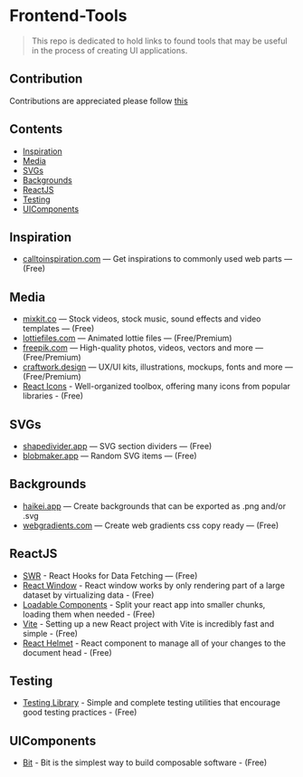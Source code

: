 # Frontend-Tools
> This repo is dedicated to hold links to found tools that may be useful in the process of creating UI applications. 

## Contribution
Contributions are appreciated please follow [this](https://github.com/AhmedHamedd2017/Frontend-Tools/blob/main/contribute.md)

## Contents
- [Inspiration](https://github.com/AhmedHamedd2017/Frontend-Tools/edit/main/README.md#inspiration)
- [Media](https://github.com/AhmedHamedd2017/Frontend-Tools/edit/main/README.md#media)
- [SVGs](https://github.com/AhmedHamedd2017/Frontend-Tools/edit/main/README.md#svgs)
- [Backgrounds](https://github.com/AhmedHamedd2017/Frontend-Tools/edit/main/README.md#backgrounds)
- [ReactJS](https://github.com/AhmedHamedd2017/Frontend-Tools/edit/main/README.md#reactjs)
- [Testing](https://github.com/AhmedHamedd2017/Frontend-Tools/edit/main/README.md#testing)
- [UIComponents](https://github.com/AhmedHamedd2017/Frontend-Tools/edit/main/README.md#uicomponents)

## Inspiration
- [calltoinspiration.com](https://calltoinspiration.com/) — Get inspirations to commonly used web parts — (Free)

## Media
- [mixkit.co](https://mixkit.co/) — Stock videos, stock music, sound effects and video templates — (Free)
- [lottiefiles.com](https://lottiefiles.com/) — Animated lottie files — (Free/Premium)
- [freepik.com](https://www.freepik.com/) — High-quality photos, videos, vectors and more — (Free/Premium)
- [craftwork.design](https://craftwork.design/) — UX/UI kits, illustrations, mockups, fonts and more — (Free/Premium)
- [React Icons](https://react-icons.github.io/react-icons/) - Well-organized toolbox, offering many icons from popular libraries - (Free)

## SVGs
- [shapedivider.app](https://www.shapedivider.app/) — SVG section dividers — (Free)
- [blobmaker.app](https://www.blobmaker.app/) — Random SVG items — (Free)

## Backgrounds
- [haikei.app](https://haikei.app/) — Create backgrounds that can be exported as .png and/or .svg  
- [webgradients.com](https://webgradients.com/) — Create web gradients css copy ready — (Free)

## ReactJS
- [SWR](https://swr.vercel.app/) - React Hooks for Data Fetching — (Free)
- [React Window](https://react-window.vercel.app/) - React window works by only rendering part of a large dataset by virtualizing data - (Free)
- [Loadable Components](https://loadable-components.com/) - Split your react app into smaller chunks, loading them when needed - (Free)
- [Vite](https://vitejs.dev/) - Setting up a new React project with Vite is incredibly fast and simple - (Free)
- [React Helmet](https://github.com/nfl/react-helmet) - React component to manage all of your changes to the document head - (Free)

## Testing
- [Testing Library](https://testing-library.com/) - Simple and complete testing utilities that encourage good testing practices - (Free)

## UIComponents
- [Bit](https://bit.dev/) - Bit is the simplest way to build composable software - (Free)
